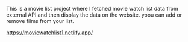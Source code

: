 This is a movie list project where I fetched movie watch list data from          
external API and then display the data on the website. yoou can add or remove films from your list.                                                                                                         
 
https://moviewatchlist1.netlify.app/    
